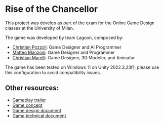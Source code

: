 # Rise of the Chancellor

This project was develop as part of the exam for the Online Game Design classes at the University of Milan.

The game was developed by team Lagoon, composed by:
- [Christian Pozzoli](https://www.linkedin.com/in/christian-pozzoli-01a246216): Game Designer and AI Programmer
- [Matteo Manzoni](https://www.linkedin.com/in/matteo-manzoni3033/): Game Designer and Programmer
- [Christian Marelli](https://www.linkedin.com/in/christian-marelli-18a20b157/): Game Designer, 3D Modeler, and Animator

The game has been tested on Windows 11 on Unity 2022.3.23f1; please use this configuration to avoid compatibility issues.

## Other resources:
- [Gameplay trailer](https://youtu.be/q783GfBAZrI)
- [Game concept](Docs/Concept.pdf)
- [Game design document](Docs/GDD.pdf)
- [Game technical document](Docs/GTD.pdf)
